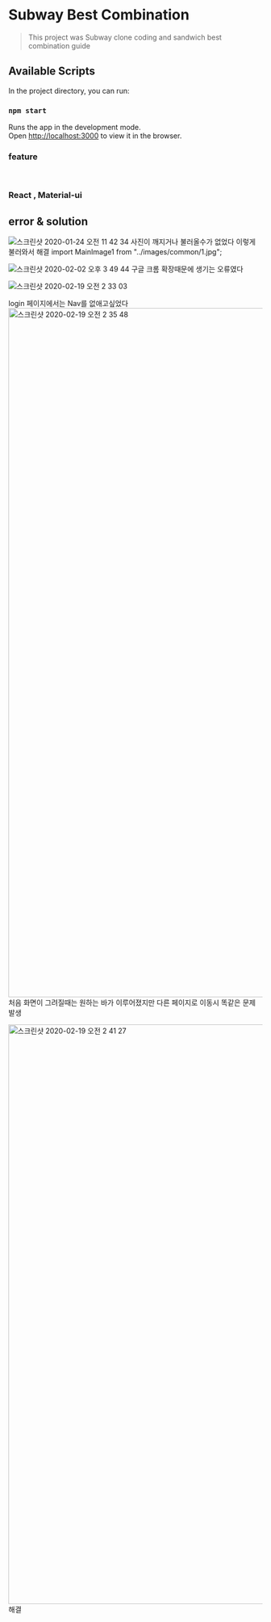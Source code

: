 # Subway Best Combination
> This project was Subway clone coding and sandwich best combination guide


## Available Scripts

In the project directory, you can run:

### `npm start`

Runs the app in the development mode.<br />
Open [http://localhost:3000](http://localhost:3000) to view it in the browser.


### feature


</br>

### React , Material-ui


## error & solution
![스크린샷 2020-01-24 오전 11 42 34](https://user-images.githubusercontent.com/55937548/73060616-92ceae80-3edb-11ea-8194-9030fadf5e9f.png)
사진이 깨지거나 불러올수가 없었다 
이렇게 불러와서 해결 
import MainImage1 from "../images/common/1.jpg";

![스크린샷 2020-02-02 오후 3 49 44](https://user-images.githubusercontent.com/55937548/73604437-09eafd80-45d4-11ea-99a6-d4d953ad5f7c.png)
구글 크롬 확장때문에 생기는 오류였다

![스크린샷 2020-02-19 오전 2 33 03](https://user-images.githubusercontent.com/55937548/74761884-31261800-52c0-11ea-90d5-a065ff433efc.png)

login 페이지에서는 Nav를 없애고싶었다 
<img width="1365" alt="스크린샷 2020-02-19 오전 2 35 48" src="https://user-images.githubusercontent.com/55937548/74762116-8c580a80-52c0-11ea-808c-50c9d0db5a20.png">
처음 화면이 그려질때는 원하는 바가 이루어졌지만 다른 페이지로 이동시 똑같은 문제 발생

<img width="1148" alt="스크린샷 2020-02-19 오전 2 41 27" src="https://user-images.githubusercontent.com/55937548/74762507-56675600-52c1-11ea-8ae5-034e29a65462.png">
해결